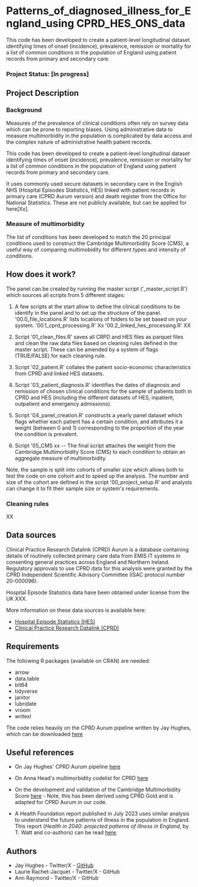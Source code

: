 # Patterns_of_diagnosed_illness_for_England_using CPRD_HES_ONS_data

This code has been developed to create a patient-level longitudinal dataset identifying times of onset (incidence), prevalence, remission or mortality for a list of common conditions in the population of England using patient records from primary and secondary care. 


### Project Status: [In progress]


## Project Description
### Background
Measures of the prevalence of clinical conditions often rely on survey data which can be prone to reporting biases. Using administrative data to measure multimorbidity in the population is complicated by data access and the complex nature of administrative health patient records.   

This code has been developed to create a patient-level longitudinal dataset identifying times of onset (incidence), prevalence, remission or mortality for a list of common conditions in the population of England using patient records from primary and secondary care. 

It uses commonly used secure datasets in secondary care in the English NHS (Hospital Episodes Statistics, HES) linked with patient records in primary care (CPRD Aurum version) and death register from the Office for National Statistics. These are not publicly available, but can be applied for here[Xx]. 

### Measure of multimorbidity
The list of conditions has been developed to match the 20 principal conditions used to construct the Cambridge Multimorbidity Score (CMS), a useful way of comparing multimobidity for different types and intensity of conditions.

## How does it work?

The panel can be created by running the master script ('_master_script.R') which sources all scripts from 5 different stages: 

1. A few scripts at the start allow to define the clinical conditions to be identify in the panel and to set up the structure of the panel.
'00.0_file_locations.R' lists locations of folders to be set based on your system.
'00.1_cprd_processing.R' Xx
'00.2_linked_hes_processing.R' XX

2. Script '01_clean_files.R' saves all CRPD and HES files as parquet files and clean the raw data files based on cleaning rules defined in the master script. These can be amended by a system of flags (TRUE/FALSE) for each cleaning rule.

3. Script '02_patient.R' collates the patient socio-economic characteristics from CPRD and linked HES datasets.

4. Script '03_patient_diagnosis.R' identifies the dates of diagnosis and remission of chosen clinical conditions for the sample of patients both in CPRD and HES (including the different datasets of HES, inpatient, outpatient and emergency admissions).

5. Script '04_panel_creation.R' constructs a yearly panel dataset which flags whether each patient has a certain condition, and  attributes it a weight (between 0 and 1) corresponding to the proportion of the year the condition is prevalent.

6. Script '05_CMS xx -- The final script attaches the weight from the Cambridge Multimorbidity Score (CMS) to each condition to obtain an aggregate measure of multimorbidity.  




Note, the sample is split into cohorts of smaller size which allows both to test the code on one cohort and to speed up the analysis. The number and size of the cohort are defined in the script '00_project_setup.R' and analysts can change it to fit their sample size or system's requirements.

### Cleaning rules
XX


## Data sources

Clinical Practice Research Datalink (CPRD) Aurum is a database containing details of routinely collected primary care data from EMIS IT systems in consenting general practices across England and Northern Ireland.
Regulatory approvals to use CPRD data for this analysis were granted by the CPRD Independent Scientific Advisory Committee (ISAC protocol number 20-000096). 

Hospital Episode Statistics data have been obtained under license from the UK XXX.

More information on these data sources is available here:
* [Hospital Episode Statistics (HES)](digital.nhs.uk/data-and-information/data-tools-and-services/data-services/hospital-episode-statistics)
* [Clinical Practice Research Datalink (CPRD)]()


## Requirements
The following R packages (available on CRAN) are needed:

* arrow
* data.table
* bit64
* tidyverse
* janitor
* lubridate
* vroom
* writexl

The code relies heavily on the CPRD Aurum pipeline written by Jay Hughes, which can be downloaded [here](https://github.com/HFAnalyticsLab/aurumpipeline)

## Useful references
* On Jay Hughes' CPRD Aurum pipeline [here](https://github.com/HFAnalyticsLab/aurumpipeline)

* On Anna Head's multimorbidity codelist for CPRD [here](https://github.com/annalhead/CPRD_multimorbidity_codelists)

* On the development and validation of the Cambridge Multimorbidity Score [here](https://pubmed.ncbi.nlm.nih.gov/32015079) - Note, this has been derived using CPRD Gold and is adapted for CPRD Aurum in our code. 

* A Health Foundation report published in July 2023 uses similar analysis to understand the future patterns of illness in the population in England. This report (*Health in 2040: projected patterns of illness in England*, by T. Watt and co-authors) can be read [here](health.org.uk/publications/health-in-2040).

## Authors
* Jay Hughes - Twitter/X - [GitHub](https://github.com/Jay-ops256)
* Laurie Rachet-Jacquet - Twitter/X - GitHub
* Ann Raymond - Twitter/X - GitHub

